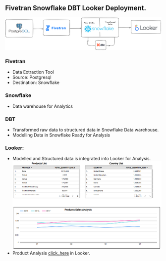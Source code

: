 ## Fivetran Snowflake DBT Looker Deployment.

<img src="snowflake_dbt_Looker.png" width="1080"/>

### Fivetran
- Data Extraction Tool
- Source: Postgresql
- Destination: Snowflake

### Snowflake
- Data warehouse for Analytics 


### DBT
- Transformed raw data to structured data in Snowflake Data warehouse.
- Modelling Data in Snowflake Ready for Analysis

### Looker:
- Modelled and Structured data is integrated into Looker for Analysis.
  <img src="Looker.png" width="1080"/>
- Product Analysis [click_here](https://lookerstudio.google.com/reporting/df93d4f9-ef3e-45fe-86a5-470c69b697e0) in Looker.


